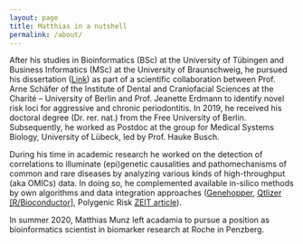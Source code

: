 ```yaml
---
layout: page
title: Matthias in a nutshell
permalink: /about/
---
```


 After his studies in Bioinformatics (BSc) at the University of Tübingen and Business Informatics (MSc) at the University of Braunschweig, he pursued his dissertation ([Link][dissertation-link]) as part of a scientific collaboration between Prof. Arne Schäfer of the Institute of Dental and Craniofacial Sciences at the Charité – University of Berlin and Prof. Jeanette Erdmann to identify novel risk loci for aggressive and chronic periodontitis. In 2019, he received his doctoral degree (Dr. rer. nat.) from the Free University of Berlin. Subsequently, he worked as Postdoc at the group for Medical Systems Biology, University of Lübeck, led by Prof. Hauke Busch.

 During his time in academic research he worked on the detection of correlations to illuminate (epi)genetic causalities and pathomechanisms of common and rare diseases by analyzing various kinds of high-throughput (aka OMICs) data. In doing so, he complemented available in-silico methods by own algorithms and data integration approaches ([Genehopper][genehopper], [Qtlizer][qtlizer] [[R/Bioconductor]][r-bioc], Polygenic Risk [ZEIT article][zeit-article]).

In summer 2020, Matthias Munz left acadamia to pursue a position as bioinformatics scientist in biomarker research at Roche in Penzberg.

[zeit-article]: /pdfs/DIE-ZEIT-43-2018-18.10.2018.pdf
[genehopper]: http://genehopper.de/
[qtlizer]: http://genehopper.de/qtlizer
[r-bioc]: https://www.bioconductor.org/packages/devel/bioc/html/Qtlizer.html
[dissertation-link]: https://refubium.fu-berlin.de/handle/fub188/24623
